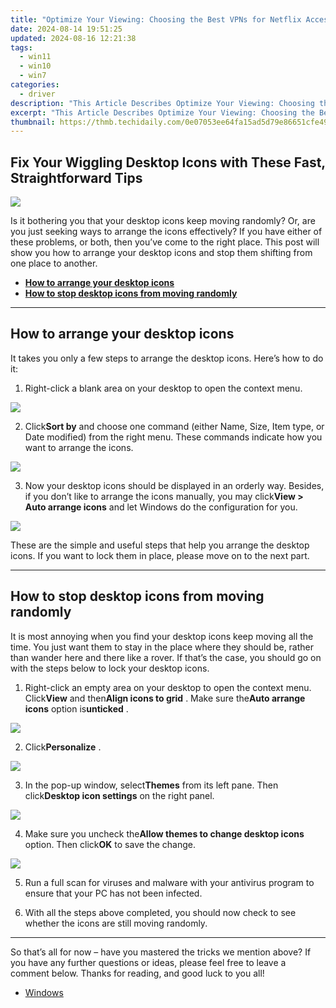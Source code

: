 ```yaml
---
title: "Optimize Your Viewing: Choosing the Best VPNs for Netflix Access"
date: 2024-08-14 19:51:25
updated: 2024-08-16 12:21:38
tags:
  - win11
  - win10
  - win7
categories:
  - driver
description: "This Article Describes Optimize Your Viewing: Choosing the Best VPNs for Netflix Access"
excerpt: "This Article Describes Optimize Your Viewing: Choosing the Best VPNs for Netflix Access"
thumbnail: https://thmb.techidaily.com/0e07053ee64fa15ad5d79e86651cfe492e77f4718babb9ab9f4f477093729fe7.jpg
---
```


## Fix Your Wiggling Desktop Icons with These Fast, Straightforward Tips

![](https://images.drivereasy.com/wp-content/uploads/2019/06/image-370.png)

 Is it bothering you that your desktop icons keep moving randomly? Or, are you just seeking ways to arrange the icons effectively? If you have either of these problems, or both, then you’ve come to the right place. This post will show you how to arrange your desktop icons and stop them shifting from one place to another.

* **[How to arrange your desktop icons](https://tools.techidaily.com/drivereasy/download/)**
* **[How to stop desktop icons from moving randomly](https://tools.techidaily.com/drivereasy/download/)**

---

## How to arrange your desktop icons

 It takes you only a few steps to arrange the desktop icons. Here’s how to do it:

1) Right-click a blank area on your desktop to open the context menu.

![](https://images.drivereasy.com/wp-content/uploads/2019/06/image-376.png)

 2) Click**Sort by** and choose one command (either Name, Size, Item type, or Date modified) from the right menu. These commands indicate how you want to arrange the icons.

![](https://images.drivereasy.com/wp-content/uploads/2019/06/image-379.png)

 3) Now your desktop icons should be displayed in an orderly way. Besides, if you don’t like to arrange the icons manually, you may click**View > Auto arrange icons** and let Windows do the configuration for you.

![](https://images.drivereasy.com/wp-content/uploads/2019/06/image-381.png)

 These are the simple and useful steps that help you arrange the desktop icons. If you want to lock them in place, please move on to the next part.

---

## How to stop desktop icons from moving randomly

 It is most annoying when you find your desktop icons keep moving all the time. You just want them to stay in the place where they should be, rather than wander here and there like a rover. If that’s the case, you should go on with the steps below to lock your desktop icons.

 1) Right-click an empty area on your desktop to open the context menu. Click**View** and then**Align icons to grid** . Make sure the**Auto arrange icons** option is**unticked** .

![](https://images.drivereasy.com/wp-content/uploads/2019/06/image-378.png)

 2) Click**Personalize** .

![](https://images.drivereasy.com/wp-content/uploads/2019/06/image-383.png)

 3) In the pop-up window, select**Themes** from its left pane. Then click**Desktop icon settings** on the right panel.

![](https://images.drivereasy.com/wp-content/uploads/2019/06/image-384.png)

 4) Make sure you uncheck the**Allow themes to change desktop icons** option. Then click**OK** to save the change.

![](https://images.drivereasy.com/wp-content/uploads/2019/06/image-385.png)

 5) Run a full scan for viruses and malware with your antivirus program to ensure that your PC has not been infected.

 6) With all the steps above completed, you should now check to see whether the icons are still moving randomly.

---

 So that’s all for now – have you mastered the tricks we mention above? If you have any further questions or ideas, please feel free to leave a comment below. Thanks for reading, and good luck to you all!

* [Windows](https://tools.techidaily.com/drivereasy/download/)

<ins class="adsbygoogle"
     style="display:block"
     data-ad-format="autorelaxed"
     data-ad-client="ca-pub-7571918770474297"
     data-ad-slot="1223367746"></ins>



<ins class="adsbygoogle"
     style="display:block"
     data-ad-client="ca-pub-7571918770474297"
     data-ad-slot="8358498916"
     data-ad-format="auto"
     data-full-width-responsive="true"></ins>
